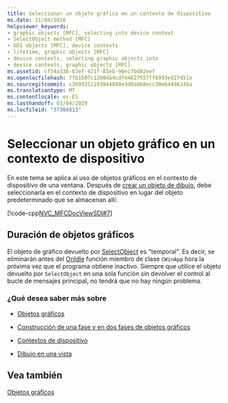 ```yaml
---
title: Seleccionar un objeto gráfico en un contexto de dispositivo
ms.date: 11/04/2016
helpviewer_keywords:
- graphic objects [MFC], selecting into device context
- SelectObject method [MFC]
- GDI objects [MFC], device contexts
- lifetime, graphic objects [MFC]
- device contexts, selecting graphic objects into
- device contexts, graphic objects [MFC]
ms.assetid: cf54a330-63ef-421f-83eb-90ec7bd82eef
ms.openlocfilehash: 7fb1507c1200da4cdf44627557ff6993e927d51e
ms.sourcegitcommit: c3093251193944840e3d0a068ecc30e6449624ba
ms.translationtype: MT
ms.contentlocale: es-ES
ms.lasthandoff: 03/04/2019
ms.locfileid: "57304813"
---
```

# <a name="selecting-a-graphic-object-into-a-device-context"></a>Seleccionar un objeto gráfico en un contexto de dispositivo

En este tema se aplica al uso de objetos gráficos en el contexto de dispositivo de una ventana. Después de [crear un objeto de dibujo](../mfc/one-stage-and-two-stage-construction-of-objects.md), debe seleccionarla en el contexto de dispositivo en lugar del objeto predeterminado que se almacenan allí:

[!code-cpp[NVC_MFCDocViewSDI#7](../mfc/codesnippet/cpp/selecting-a-graphic-object-into-a-device-context_1.cpp)]

## <a name="lifetime-of-graphic-objects"></a>Duración de objetos gráficos

El objeto de gráfico devuelto por [SelectObject](../mfc/reference/cdc-class.md#selectobject) es "temporal". Es decir, se eliminarán antes del [OnIdle](../mfc/reference/cwinapp-class.md#onidle) función miembro de clase `CWinApp` hora la próxima vez que el programa obtiene inactivo. Siempre que utilice el objeto devuelto por `SelectObject` en una sola función sin devolver el control al bucle de mensajes principal, no tendrá que no hay ningún problema.

### <a name="what-do-you-want-to-know-more-about"></a>¿Qué desea saber más sobre

- [Objetos gráficos](../mfc/graphic-objects.md)

- [Construcción de una fase y en dos fases de objetos gráficos](../mfc/one-stage-and-two-stage-construction-of-objects.md)

- [Contextos de dispositivo](../mfc/device-contexts.md)

- [Dibujo en una vista](../mfc/drawing-in-a-view.md)

## <a name="see-also"></a>Vea también

[Objetos gráficos](../mfc/graphic-objects.md)
